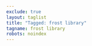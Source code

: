 ```yaml
---
exclude: true
layout: taglist
title: "Tagged: frost library"
tagname: frost library
robots: noindex
---
```

